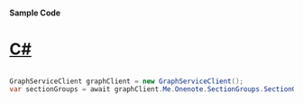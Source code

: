 #### Sample Code
# [C#](#tab/Csharp)

```C#

GraphServiceClient graphClient = new GraphServiceClient();
var sectionGroups = await graphClient.Me.Onenote.SectionGroups.SectionGroups.SectionGroups.Request().GetAsync();

```